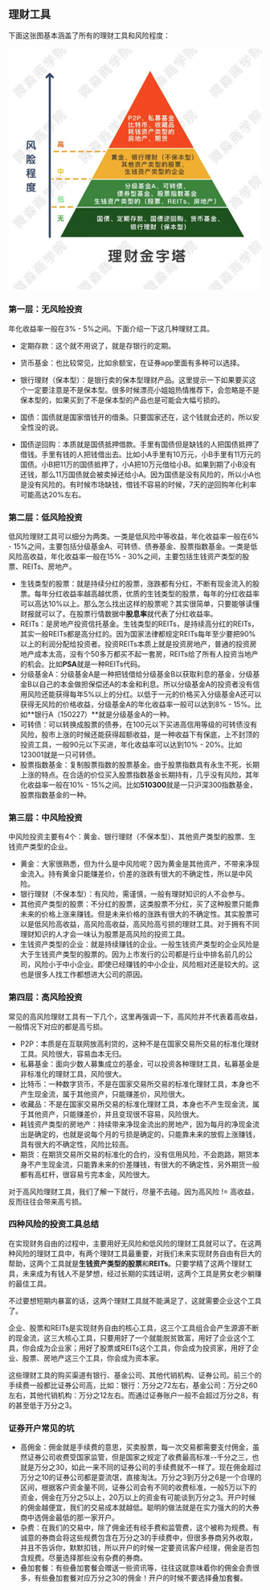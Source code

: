 ## 理财工具

下面这张图基本涵盖了所有的理财工具和风险程度：

![](../imgs/理财工具.jpg)

### 第一层：无风险投资

年化收益率一般在3% - 5%之间。下面介绍一下这几种理财工具。

- 定期存款：这个就不用说了，就是存银行的定期。
- 货币基金：也比较常见，比如余额宝，在证券app里面有多种可以选择。

- 银行理财（保本型）：是银行卖的保本型理财产品。这里提示一下如果要买这个一定要注意是不是保本型。很多时候漂亮小姐姐热情推荐下，会忽略是不是保本型的，如果买到了不是保本型的产品也是可能会大幅亏损的。
- 国债：国债就是国家借钱开的借条。只要国家还在，这个钱就会还的，所以安全性没的说。
- 国债逆回购：本质就是国债抵押借款。手里有国债但是缺钱的人把国债抵押了借钱。手里有钱的人把钱借出去。比如小A手里有10万元，小B手里有11万元的国债。小B把11万的国债抵押了，小A把10万元借给小B。如果到期了小B没有还钱，那么11万国债就会被卖掉还给小A。因为国债是没有风险的，所以小A也是没有风险的。有时候市场缺钱，借钱不容易的时候，7天的逆回购年化利率可能高达20%左右。

### 第二层：低风险投资

低风险理财工具可以细分为两类。一类是低风险中等收益，年化收益率一般在6% - 15%之间，主要包括分级基金A、可转债、债券基金、股票指数基金。一类是低风险高收益，年化收益率一般在15% - 30%之间，主要包括生钱资产类型的股票、REITs、房地产。

- 生钱类型的股票：就是持续分红的股票，涨跌都有分红，不断有现金流入的股票。每年分红收益率越高越优质，优质的生钱类型的股票，每年的分红收益率可以高达10%以上。那么怎么找出这样的股票呢？其实很简单，只要能够读懂财报就可以了。在股票行情数据中**股息率**就代表了分红收益率。
- REITs：是房地产投资信托基金。生钱类型的REITs，是持续高分红的REITs，其实一般REITs都是高分红的。因为国家法律都规定REITs每年至少要把90%以上的利润分配给投资者。投资REITs本质上就是投资房地产，普通的投资房地产成本太高，没有个50多万都买不起一套房，REITs给了所有人投资当地产的机会。比如**PSA**就是一种REITs代码。
- 分级基金A：分级基金A是一种把钱借给分级基金B以获取利息的基金，分级基金B以自己的本金做担保偿还A的本金和利息。所以分级基金A的投资者没有信用风险还能获得每年5%以上的分红。以低于一元的价格买入分级基金A还可以获得无风险的价格收益，分级基金A的年化收益率一般可以达到8% - 15%。比如**银行A（150227）**就是分级基金A的一种。
- 可转债：可以转换成股票的债券，在100元以下买进高信用等级的可转债没有风险，股市上涨的时候还能获得超额收益，是一种收益下有保底，上不封顶的投资工具，一般90元以下买进，年化收益率可以达到10% - 20%。比如123001就是一只可转债。
- 股票指数基金：复制股票指数的股票基金。由于股票指数具有永生不死，长期上涨的特点。在合适的价位买入股票指数基金长期持有，几乎没有风险，其年化收益率一般在10% - 15%之间。比如**510300**就是一只沪深300指数基金，股票指数基金的一种。

### 第三层：中风险投资

中风险投资主要有4个：黄金、银行理财（不保本型）、其他资产类型的股票、生钱资产类型的企业。

- 黄金：大家很熟悉，但为什么是中风险呢？因为黄金是其他资产，不带来净现金流入。持有黄金只能赚差价，价差的涨跌有很大的不确定性，所以是中风险。
- 银行理财（不保本型）：有风险，需谨慎，一般有理财知识的人不会参与。
- 其他资产类型的股票：不分红的股票，这类股票不分红，买了这种股票只能靠未来的价格上涨来赚钱。但是未来价格的涨跌有很大的不确定性。其实股票可以是低风险高收益，高风险高收益，高风险高亏损的理财工具。对于拥有不同理财知识的人才会一味认为股票是高风险的投资工具。
- 生钱资产类型的企业：就是持续赚钱的企业。一般生钱资产类型的企业风险是大于生钱资产类型的股票的。因为上市发行的公司都是行业中排名前几的公司，风险小于中小企业。即使已经赚钱的中小企业，风险相对还是较大的。这也是很多人找工作都想进大公司的原因。

### 第四层：高风险投资

常见的高风险理财工具有一下几个，这里再强调一下，高风险并不代表着高收益，一般情况下对应的都是高亏损。

- P2P：本质是在互联网放高利贷的，这种不是在国家交易所交易的标准化理财工具。风险很大，容易血本无归。
- 私募基金：面向少数人募集成立的基金，可以投资各种理财工具，私募基金是非标准化的理财工具，风险很大。
- 比特币：一种数字货币，不是在国家交易所交易的标准化理财工具，本身也不产生现金流，属于其他资产，只能赚差价，风险很大。
- 收藏品：不是在国家交易所交易的标准化理财工具，本身也不产生现金流，属于其他资产，只能赚差价，并且变现很不容易，风险很大。
- 耗钱资产类型的房地产：持续带来净现金流出的房地产，因为每月的净现金流出是确定的，也就是说每个月的亏损是确定的，只能靠未来的放假上涨赚钱，具有很大的不确定性，风险比较高。
- 期货：在期货交易所交易的标准化的合约，没有信用风险，不会跑路，期货本身不产生现金流，只能靠未来的价差赚钱，有很大的不确定性，另外期货一般都有高杠杆，很容易亏完本金，风险很大。

对于高风险理财工具，我们了解一下就行，尽量不去碰。因为高风险 != 高收益，反而往往会带来高亏损。

### 四种风险的投资工具总结

在实现财务自由的过程中，主要用好无风险和低风险的理财工具就可以了。在这两种风险的理财工具中，有两个理财工具最重要，对我们未来实现财务自由有巨大的帮助，这两个工具就是**生钱资产类型的股票**和**REITs**。只要学精了这两个理财工具，未来成为有钱人不是梦想，经过长期的实践证明，这两个工具是男女老少躺赚的最佳工具。

不过要想短期内暴富的话，这两个理财工具就不能满足了，这就需要企业这个工具了。

企业、股票和REITs是实现财务自由的核心工具，这三个工具组合会产生源源不断的现金流，这三大核心工具，只要用好了一个就能脱贫致富，用好了企业这个工具，你会成为企业家；用好了股票或REITs这个工具，你会成为投资家，用好了企业、股票、房地产这三个工具，你会成为资本家。

这些理财工具的购买渠道有银行、基金公司、其他代销机构、证券公司。前三个的手续费一般都比证券公司高，比如：银行：万分之72左右，基金公司：万分之60左右，其他代销机构：万分之12左右。而通过证券账户一般不会超过万分之8，有的甚至低于万分之3。

### 证券开户常见的坑

- 高佣金：佣金就是手续费的意思，买卖股票，每一次交易都需要支付佣金，虽然证券公司收费受国家监管，但是国家之规定了收费最高标准--千分之三，也就是万分之30，如此一来不同的证券公司的手续费就不一样了。现在佣金超过万分之10的证券公司都是耍流氓，直接淘汰。万分之3到万分之6是一个合理的区间，根据客户资金量不同，证券公司会有不同的收费标准，一般5万以下的资金，佣金在万分之5以上，20万以上的资金有可能谈到万分之3。开户时候的佣金越便宜，我们的交易成本就越低。聪明的做法就是在实力强大的的大券商中选佣金最低的那一家开户。
- 杂费：在我们的交易中，除了佣金还有经手费和监管费，这个被称为规费。有诚意的券商会将这些规费包含在万分之3的手续费中，但很多券商另外收取，并且不告诉你，默默扣钱，所以开户的时候一定要资讯客户经理，佣金是否包含规费。尽量选择那些没有杂费的券商。
- 叠加套餐：有些叠加套餐会赠送一些资讯等，往往这就意味着你的佣金会贵很多，有些叠加套餐对应万分之30的佣金！开户的时候不要选择叠加套餐。






















